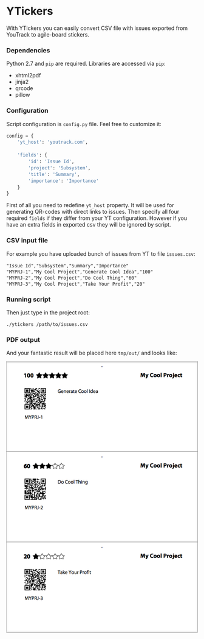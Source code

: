 # YTickers
With YTickers you can easily convert CSV file with issues exported from YouTrack to agile-board stickers.

### Dependencies
Python 2.7 and `pip` are required.
Libraries are accessed via `pip`:

- xhtml2pdf
- jinja2
- qrcode
- pillow

### Configuration
Script configuration is `config.py` file. Feel free to customize it:

```python
config = {
    'yt_host': 'youtrack.com',

    'fields': {
        'id': 'Issue Id',
        'project': 'Subsystem',
        'title': 'Summary',
        'importance': 'Importance'
    }
}
```

First of all you need to redefine `yt_host` property. 
It will be used for generating QR-codes with direct links to issues.
Then specify all four required `fields` if they differ from your YT configuration.
However if you have an extra fields in exported csv they will be ignored by script.

### CSV input file
For example you have uploaded bunch of issues from YT to file `issues.csv`:
```
"Issue Id","Subsystem","Summary","Importance"
"MYPRJ-1","My Cool Project","Generate Cool Idea","100"
"MYPRJ-2","My Cool Project","Do Cool Thing","60"
"MYPRJ-3","My Cool Project","Take Your Profit","20"
```

### Running script
Then just type in the project root:
```
./ytickers /path/to/issues.csv
```

### PDF output
And your fantastic result will be placed here `tmp/out/` and looks like:

![Stickers Example](example/example.png)
